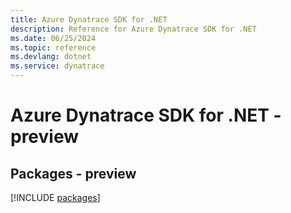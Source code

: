 ```yaml
---
title: Azure Dynatrace SDK for .NET
description: Reference for Azure Dynatrace SDK for .NET
ms.date: 06/25/2024
ms.topic: reference
ms.devlang: dotnet
ms.service: dynatrace
---
```

# Azure Dynatrace SDK for .NET - preview
## Packages - preview
[!INCLUDE [packages](dynatrace-index.md)]